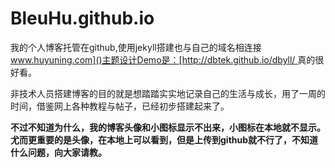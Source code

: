 # BleuHu.github.io
我的个人博客托管在github,使用jekyll搭建也与自己的域名相连接[www.huyuning.com]()主题设计Demo是：[http://dbtek.github.io/dbyll/ ]()真的很好看。

非技术人员搭建博客的目的就是想踏踏实实地记录自己的生活与成长，用了一周的时间，借鉴网上各种教程与帖子，已经初步搭建起来了。

**不过不知道为什么，我的博客头像和小图标显示不出来，小图标在本地就不显示。尤而更重要的是头像，在本地上可以看到，但是上传到github就不行了，不知道什么问题，向大家请教。**

 



